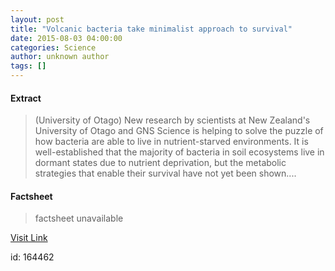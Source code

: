 ```yaml
---
layout: post
title: "Volcanic bacteria take minimalist approach to survival"
date: 2015-08-03 04:00:00
categories: Science
author: unknown author
tags: []
---
```



#### Extract
>(University of Otago) New research by scientists at New Zealand's University of Otago and GNS Science is helping to solve the puzzle of how bacteria are able to live in nutrient-starved environments. It is well-established that the majority of bacteria in soil ecosystems live in dormant states due to nutrient deprivation, but the metabolic strategies that enable their survival have not yet been shown....

#### Factsheet
>factsheet unavailable

[Visit Link](http://www.eurekalert.org/pub_releases/2015-08/uoo-vbt080315.php)

id:  164462
